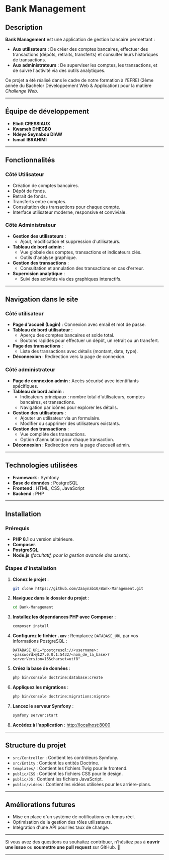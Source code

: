 # Bank Management

## Description
**Bank Management** est une application de gestion bancaire permettant :
- **Aux utilisateurs** : De créer des comptes bancaires, effectuer des transactions (dépôts, retraits, transferts) et consulter leurs historiques de transactions.
- **Aux administrateurs** : De superviser les comptes, les transactions, et de suivre l'activité via des outils analytiques.

Ce projet a été réalisé dans le cadre de notre formation à l'EFREI (2ème année du Bachelor Développement Web & Application) pour la matière *Challenge Web*.

---

## Équipe de développement
- **Eliott CRESSIAUX**
- **Kwameh DHEGBO**
- **Ndeye Seynabou DIAW**
- **Ismail IBRAHIMI**

---

## Fonctionnalités

### Côté Utilisateur
- Création de comptes bancaires.
- Dépôt de fonds.
- Retrait de fonds.
- Transferts entre comptes.
- Consultation des transactions pour chaque compte.
- Interface utilisateur moderne, responsive et conviviale.

### Côté Administrateur
- **Gestion des utilisateurs** :
  - Ajout, modification et suppression d'utilisateurs.
- **Tableau de bord admin** :
  - Vue globale des comptes, transactions et indicateurs clés.
  - Outils d'analyse graphique.
- **Gestion des transactions** :
  - Consultation et annulation des transactions en cas d'erreur.
- **Supervision analytique** :
  - Suivi des activités via des graphiques interactifs.

---

## Navigation dans le site

### Côté utilisateur
- **Page d'accueil (Login)** : Connexion avec email et mot de passe.
- **Tableau de bord utilisateur** :
  - Aperçu des comptes bancaires et solde total.
  - Boutons rapides pour effectuer un dépôt, un retrait ou un transfert.
- **Page des transactions** :
  - Liste des transactions avec détails (montant, date, type).
- **Déconnexion** : Redirection vers la page de connexion.

### Côté administrateur
- **Page de connexion admin** : Accès sécurisé avec identifiants spécifiques.
- **Tableau de bord admin** :
  - Indicateurs principaux : nombre total d'utilisateurs, comptes bancaires, et transactions.
  - Navigation par icônes pour explorer les détails.
- **Gestion des utilisateurs** :
  - Ajouter un utilisateur via un formulaire.
  - Modifier ou supprimer des utilisateurs existants.
- **Gestion des transactions** :
  - Vue complète des transactions.
  - Option d'annulation pour chaque transaction.
- **Déconnexion** : Redirection vers la page d'accueil admin.

---

## Technologies utilisées
- **Framework** : Symfony
- **Base de données** : PostgreSQL
- **Frontend** : HTML, CSS, JavaScript
- **Backend** : PHP

---

## Installation

### Prérequis
- **PHP 8.1** ou version ultérieure.
- **Composer**.
- **PostgreSQL**.
- **Node.js** *(facultatif, pour la gestion avancée des assets)*.

### Étapes d'installation
1. **Clonez le projet** :
   ```bash
   git clone https://github.com/Zaaynab10/Bank-Management.git
   ```

2. **Naviguez dans le dossier du projet** :
   ```bash
   cd Bank-Management
   ```

3. **Installez les dépendances PHP avec Composer** :
   ```bash
   composer install
   ```

4. **Configurez le fichier `.env`** :
   Remplacez `DATABASE_URL` par vos informations PostgreSQL :
   ```dotenv
   DATABASE_URL="postgresql://<username>:<password>@127.0.0.1:5432/<nom_de_la_base>?serverVersion=16&charset=utf8"
   ```

5. **Créez la base de données** :
   ```bash
   php bin/console doctrine:database:create
   ```

6. **Appliquez les migrations** :
   ```bash
   php bin/console doctrine:migrations:migrate
   ```

7. **Lancez le serveur Symfony** :
   ```bash
   symfony server:start
   ```

8. **Accédez à l'application** : [http://localhost:8000](http://localhost:8000)

---

## Structure du projet
- `src/Controller` : Contient les contrôleurs Symfony.
- `src/Entity` : Contient les entités Doctrine.
- `templates/` : Contient les fichiers Twig pour le frontend.
- `public/CSS` : Contient les fichiers CSS pour le design.
- `public/JS` : Contient les fichiers JavaScript.
- `public/videos` : Contient les vidéos utilisées pour les arrière-plans.

---

## Améliorations futures
- Mise en place d'un système de notifications en temps réel.
- Optimisation de la gestion des rôles utilisateurs.
- Intégration d'une API pour les taux de change.

---

Si vous avez des questions ou souhaitez contribuer, n'hésitez pas à **ouvrir une issue** ou **soumettre une pull request** sur GitHub. 🚀

---
